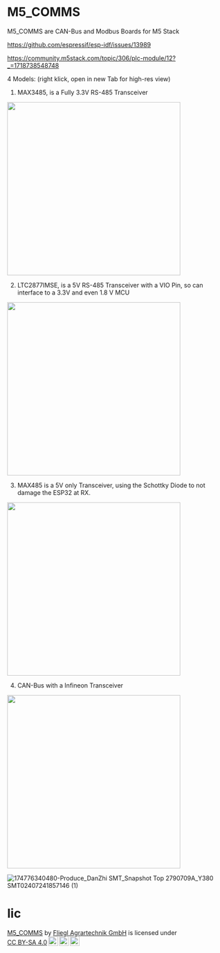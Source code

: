 # M5_COMMS
M5_COMMS are CAN-Bus and Modbus Boards for M5 Stack



<https://github.com/espressif/esp-idf/issues/13989>

<https://community.m5stack.com/topic/306/plc-module/12?_=1718738548748>


4 Models: 
(right klick, open in new Tab for high-res view)



1. MAX3485, is a Fully 3.3V RS-485 Transceiver
<img src="https://github.com/user-attachments/assets/df20ec8f-62f4-41ff-aea9-63415f9ed6cb" width="400" height="400">

2. LTC2877IMSE, is a 5V RS-485 Transceiver with a VIO Pin, so can interface to a 3.3V and even 1.8 V MCU
<img src="https://github.com/user-attachments/assets/84ce737d-b0ee-4c55-b311-826991d22512" width="400" height="400">


3. MAX485 is a 5V only Transceiver, using the Schottky Diode to not damage the ESP32 at RX.
<img src="https://github.com/user-attachments/assets/67820d9d-fa34-4c29-a037-ff9f005b1057" width="400" height="400">


4. CAN-Bus with a Infineon Transceiver
<img src="https://github.com/user-attachments/assets/2f8137bf-8ed6-4aaf-af31-53aff309fcd3" width="400" height="400">




![174776340480-Produce_DanZhi SMT_Snapshot Top 2790709A_Y380 SMT02407241857146 (1)](https://github.com/user-attachments/assets/eb498241-3f03-4cf4-b5af-d4abe0ab79fa)


# lic
<p xmlns:cc="http://creativecommons.org/ns#" xmlns:dct="http://purl.org/dc/terms/"><a property="dct:title" rel="cc:attributionURL" href="https://github.com/Fliegl-Agrartechnik-GmbH/M5_COMMS">M5_COMMS</a> by <a rel="cc:attributionURL dct:creator" property="cc:attributionName" href="https://github.com/Fliegl-Agrartechnik-GmbH">Fliegl Agrartechnik GmbH</a> is licensed under <a href="https://creativecommons.org/licenses/by-sa/4.0/?ref=chooser-v1" target="_blank" rel="license noopener noreferrer" style="display:inline-block;">CC BY-SA 4.0<img style="height:22px!important;margin-left:3px;vertical-align:text-bottom;" src="https://mirrors.creativecommons.org/presskit/icons/cc.svg?ref=chooser-v1" alt=""><img style="height:22px!important;margin-left:3px;vertical-align:text-bottom;" src="https://mirrors.creativecommons.org/presskit/icons/by.svg?ref=chooser-v1" alt=""><img style="height:22px!important;margin-left:3px;vertical-align:text-bottom;" src="https://mirrors.creativecommons.org/presskit/icons/sa.svg?ref=chooser-v1" alt=""></a></p>
